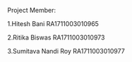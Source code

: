 Project Member: 

1.Hitesh Bani
  RA1711003010965

2.Ritika Biswas
  RA1711003010973

3.Sumitava Nandi Roy
  RA1711003010977
 
  
